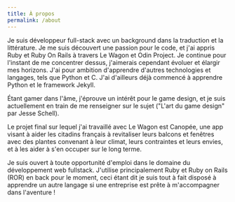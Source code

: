 ```yaml
---
title: À propos
permalink: /about
---
```

Je suis développeur full-stack avec un background dans la traduction et la littérature. Je me suis découvert une passion pour le code, et j'ai appris Ruby et Ruby On Rails à travers Le Wagon et Odin Project. Je continue pour l'instant de me concentrer dessus, j'aimerais cependant évoluer et élargir mes horizons. J'ai pour ambition d'apprendre d'autres technologies et langages, tels que Python et C. J'ai d'ailleurs déjà commencé à apprendre Python et le framework Jekyll.

Étant gamer dans l'âme, j'éprouve un intérêt pour le game design, et je suis actuellement en train de me renseigner sur le sujet ("L'art du game design" par Jesse Schell).

Le projet final sur lequel j'ai travaillé avec Le Wagon est Canopée, une app visant à aider les citadins français à revitaliser leurs balcons et fenêtres avec des plantes convenant à leur climat, leurs contraintes et leurs envies, et à les aider à s'en occuper sur le long terme.

Je suis ouvert à toute opportunité d'emploi dans le domaine du développement web fullstack. J'utilise principalement Ruby et Ruby on Rails (ROR) en back pour le moment, ceci étant dit je suis tout à fait disposé à apprendre un autre langage si une entreprise est prête à m'accompagner dans l'aventure !
